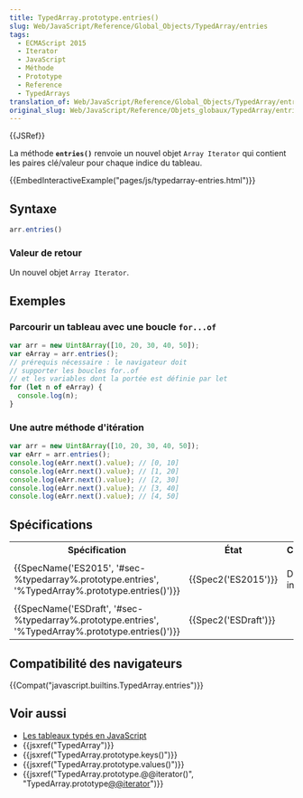 ```yaml
---
title: TypedArray.prototype.entries()
slug: Web/JavaScript/Reference/Global_Objects/TypedArray/entries
tags:
  - ECMAScript 2015
  - Iterator
  - JavaScript
  - Méthode
  - Prototype
  - Reference
  - TypedArrays
translation_of: Web/JavaScript/Reference/Global_Objects/TypedArray/entries
original_slug: Web/JavaScript/Reference/Objets_globaux/TypedArray/entries
---
```

{{JSRef}}

La méthode **`entries()`** renvoie un nouvel objet `Array Iterator` qui contient les paires clé/valeur pour chaque indice du tableau.

{{EmbedInteractiveExample("pages/js/typedarray-entries.html")}}

## Syntaxe

```js
arr.entries()
```

### Valeur de retour

Un nouvel objet `Array Iterator`.

## Exemples

### Parcourir un tableau avec une boucle `for...of`

```js
var arr = new Uint8Array([10, 20, 30, 40, 50]);
var eArray = arr.entries();
// prérequis nécessaire : le navigateur doit
// supporter les boucles for..of
// et les variables dont la portée est définie par let
for (let n of eArray) {
  console.log(n);
}
```

### Une autre méthode d'itération

```js
var arr = new Uint8Array([10, 20, 30, 40, 50]);
var eArr = arr.entries();
console.log(eArr.next().value); // [0, 10]
console.log(eArr.next().value); // [1, 20]
console.log(eArr.next().value); // [2, 30]
console.log(eArr.next().value); // [3, 40]
console.log(eArr.next().value); // [4, 50]
```

## Spécifications

<table class="standard-table">
  <tbody>
    <tr>
      <th scope="col">Spécification</th>
      <th scope="col">État</th>
      <th scope="col">Commentaires</th>
    </tr>
    <tr>
      <td>
        {{SpecName('ES2015', '#sec-%typedarray%.prototype.entries', '%TypedArray%.prototype.entries()')}}
      </td>
      <td>{{Spec2('ES2015')}}</td>
      <td><p>Définition initiale.</p></td>
    </tr>
    <tr>
      <td>
        {{SpecName('ESDraft', '#sec-%typedarray%.prototype.entries', '%TypedArray%.prototype.entries()')}}
      </td>
      <td>{{Spec2('ESDraft')}}</td>
      <td></td>
    </tr>
  </tbody>
</table>

## Compatibilité des navigateurs

{{Compat("javascript.builtins.TypedArray.entries")}}

## Voir aussi

- [Les tableaux typés en JavaScript](/fr/docs/Web/JavaScript/Tableaux_typés)
- {{jsxref("TypedArray")}}
- {{jsxref("TypedArray.prototype.keys()")}}
- {{jsxref("TypedArray.prototype.values()")}}
- {{jsxref("TypedArray.prototype.@@iterator()", "TypedArray.prototype[@@iterator]()")}}

